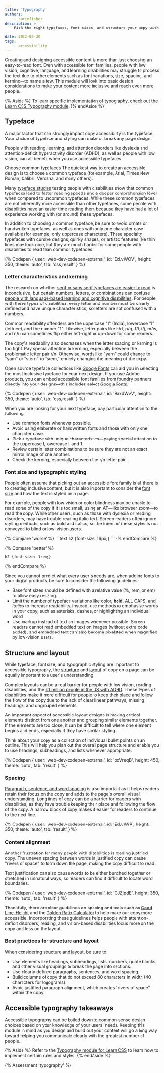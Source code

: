 ```yaml
---
title: 'Typography'
authors:
    - cariefisher
description: >
    Pick the right typefaces, font sizes, and structure your copy with an accessible layout.

date: 2022-09-30
tags:
    - accessibility
---
```


Creating and designing accessible content is more than just choosing an easy-to-read font. Even with accessible font families, people with low vision, cognitive, language, and learning disabilities may struggle to process the text due to other elements such as font variations, size, spacing, and kerning—to name a few. This module will look into basic design considerations to make your content more inclusive and reach even more people.

{% Aside %} To learn specific implementation of typography, check out the [Learn CSS Typography module](../design/typography.md). {% endAside %}

## Typeface

A major factor that can strongly impact copy accessibility is the typeface. Your choice of typeface and styling can make or break any page design.

People with reading, learning, and attention disorders like dyslexia and attention-deficit hyperactivity disorder (ADHD), as well as people with low vision, can all benefit when you use accessible typefaces.

Choose common typefaces The quickest way to create an accessible design is to choose a common typeface (for example, Arial, Times New Roman, Calibri, Verdana, and many others).

Many [typeface studies](http://dyslexiahelp.umich.edu/sites/default/files/good_fonts_for_dyslexia_study.pdf) testing people with disabilities show that common typefaces lead to faster reading speeds and a deeper comprehension level when compared to uncommon typefaces. While these common typefaces are not inherently more accessible than other typefaces, some people with disabilities have an easier time reading them because they have had a lot of experience working with (or around) these typefaces.

In addition to choosing a common typeface, be sure to avoid ornate or handwritten typefaces, as well as ones with only one character case available (for example, only uppercase characters). These specialty typefaces with cursive designs, quirky shapes, or artistic features like thin lines may look nice, but they are much harder for some people with disabilities to read than common typefaces.

{% Codepen {
 user: 'web-dev-codepen-external',
 id: 'ExLvWOV',
 height: 350,
 theme: 'auto',
 tab: 'css,result'
} %}

### Letter characteristics and kerning

The research on whether [serif or sans serif typefaces are easier to read](https://www.ncbi.nlm.nih.gov/pmc/articles/PMC4612630/) is inconclusive, but certain numbers, letters, or combinations can confuse [people with language-based learning and cognitive disabilities](https://www.ncld.org/news/newsroom/the-state-of-ld-understanding-the-1-in-5/). For people with these types of disabilities, every letter and number must be clearly defined and have unique characteristics, so letters are not confused with a numbers.

Common readability offenders are the uppercase "I" (India), lowercase "l" (lettuce), and the number "1". Likewise, letter pairs like b/d, p/q, f/t, i/j, m/w, and n/u can sometimes flip either left-right or up-down for some readers.

The copy's readability also decreases when the letter spacing or kerning is too tight. Pay special attention to kerning, especially between the problematic letter pair r/n. Otherwise, words like "yarn" could change to "yam" or "stern" to "stem," entirely changing the meaning of the copy.

Open source typeface collections like [Google Fonts](https://fonts.google.com) can aid you in selecting the most inclusive typeface for your next design. If you use Adobe products, you can embed accessible font families from foundry partners directly into your designs&mdash;this includes select [Google Fonts](https://fonts.adobe.com/foundries/google).

{% Codepen {
 user: 'web-dev-codepen-external',
 id: 'BaxdWvV',
 height: 350,
 theme: 'auto',
 tab: 'css,result'
} %}

When you are looking for your next typeface, pay particular attention to the following:

-   Use common fonts whenever possible.
-   Avoid using elaborate or handwritten fonts and those with only one character case.
-   Pick a typeface with unique characteristics—paying special attention to the uppercase I, lowercase l, and 1.
-   Review certain letter combinations to be sure they are not an exact mirror image of one another.
-   Check the kerning, especially between the r/n letter pair.

### Font size and typographic styling

People often assume that picking out an accessible font family is all there is to creating inclusive content, but it is also important to consider the [font size](https://www.w3.org/WAI/WCAG21/Understanding/resize-text.html) and how the text is styled on a page.

For example, people with low vision or color blindness may be unable to read some of the copy if it is too small, using an AT—like browser zoom—to read the copy. While other users, such as those with dyslexia or reading disorders, may have trouble reading italic text. Screen readers often ignore styling methods, such as bold and italics, so the intent of these styles is not conveyed to blind or low-vision users.

<div class="switcher">
{% Compare 'worse' %}
```text
h2 {font-size: 16px;}
```
{% endCompare %}

{% Compare 'better' %}

```text
h2 {font-size: 1rem;}
```

{% endCompare %}

</div>

Since you cannot predict what every user's needs are, when adding fonts to your digital products, be sure to consider the following guidelines:

-   Base font sizes should be defined with a relative value (%, rem, or em) to allow easy resizing.
-   Limit the number of typeface variations like color, **bold**, ALL CAPS, and _italics_ to increase readability. Instead, use methods to emphasize words in your copy, such as asterisks, dashes, or highlighting an individual word.
-   Use markup instead of text on images whenever possible. Screen readers cannot read embedded text on images (without extra code added), and embedded text can also become pixelated when magnified by low-vision users.

## Structure and layout

While typeface, font size, and typographic styling are important to accessible typography, the [structure](https://www.w3.org/WAI/WCAG21/Understanding/info-and-relationships.html) and [layout](https://www.w3.org/WAI/WCAG21/Understanding/reflow) of copy on a page can be equally important to a user's understanding.

Complex layouts can be a real barrier for people with low vision, reading disabilities, and the [6.1 million people in the US with ADHD](https://www.cdc.gov/ncbddd/adhd/data.html). These types of disabilities make it more difficult for people to keep their place and follow the flow of the copy due to the lack of clear linear pathways, missing headings, and ungrouped elements.

An important aspect of accessible layout designs is making critical elements distinct from one another and grouping similar elements together. If the elements are too close, it can be difficult to tell where one element begins and ends, especially if they have similar styling.

Think about your copy as a collection of individual bullet points on an outline. This will help you plan out the overall page structure and enable you to use headings, subheadings, and lists whenever appropriate.

{% Codepen {
 user: 'web-dev-codepen-external',
 id: 'poVreqB',
 height: 450,
 theme: 'auto',
 tab: 'result'
} %}

### Spacing

[Paragraph, sentence, and word spacing](https://www.w3.org/WAI/WCAG22/Understanding/text-spacing.html) is also important as it helps readers retain their focus on the copy and adds to the page's overall visual understanding. Long lines of copy can be a barrier for readers with disabilities, as they have trouble keeping their place and following the flow of the copy. A narrow block of copy makes it easier for readers to continue to the next line.

{% Codepen {
 user: 'web-dev-codepen-external',
 id: 'ExLvWrP',
 height: 350,
 theme: 'auto',
 tab: 'result'
} %}

### Content alignment

Another frustration for many people with disabilities is reading justified copy. The uneven spacing between words in justified copy can cause "rivers of space" to form down the page, making the copy difficult to read.

Text justification can also cause words to be either bunched together or stretched in unnatural ways, so readers can find it difficult to locate word boundaries.

{% Codepen {
 user: 'web-dev-codepen-external',
 id: 'OJZjpdE',
 height: 350,
 theme: 'auto',
 tab: 'result'
} %}

Thankfully, there are clear guidelines on spacing and tools such as [Good Line-Height](http://thegoodlineheight.com) and the [Golden Ratio Calculator](https://grtcalculator.com/) to help make our copy more accessible. Incorporating these guidelines helps people with attention-deficit disorders, reading, and vision-based disabilities focus more on the copy and less on the layout.

### Best practices for structure and layout

When considering structure and layout, be sure to:

-   Use elements like headings, subheadings, lists, numbers, quote blocks, and other visual groupings to break the page into sections.
-   Use clearly defined paragraphs, sentences, and word spacing.
-   Build columns of copy that do not exceed 80 characters in width (40 characters for logograms).
-   Avoid justified paragraph alignment, which creates "rivers of space" within the copy.

## Accessible typography takeaways

Accessible typography can be boiled down to common-sense design choices based on your knowledge of your users' needs. Keeping this module in mind as you design and build out your content will go a long way toward helping you communicate clearly with the greatest number of people.

{% Aside %} Refer to the [Typography module for Learn CSS](../design/typography.md) to learn how to implement certain rules and styles. {% endAside %}

{% Assessment 'typography' %}
